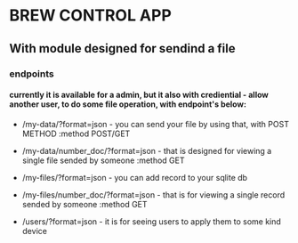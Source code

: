 # BREW CONTROL APP


## With module designed for sendind a file 

### endpoints

#### currently it is available for a admin, but it also with crediential - allow another user, to do some file operation, with endpoint's below:

- /my-data/?format=json - you can send your file by using that, with POST METHOD :method POST/GET

- /my-data/number_doc/?format=json - that is designed for viewing a single file sended by someone :method GET

- /my-files/?format=json - you can add record to your sqlite db

- /my-files/number_doc/?format=json - that is for viewing a single record sended by someone :method GET

- /users/?format=json - it is for seeing users to apply them to some kind device